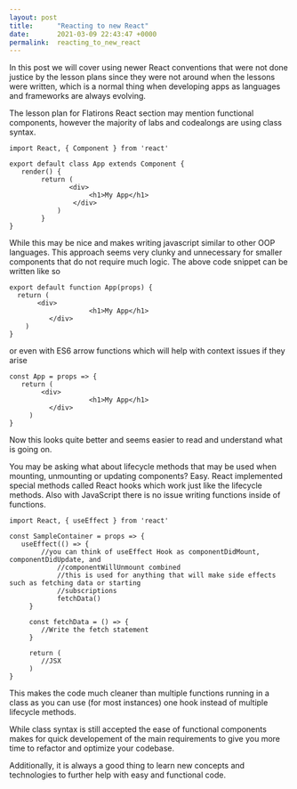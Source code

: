 ```yaml
---
layout: post
title:      "Reacting to new React"
date:       2021-03-09 22:43:47 +0000
permalink:  reacting_to_new_react
---
```



In this post we will cover using newer React conventions that were not done justice by the lesson plans since they were not around when the lessons were written, which is a normal thing when developing apps as languages and frameworks are always evolving.

The lesson plan for Flatirons React section may mention functional components, however the majority of labs and codealongs are using class syntax.

```
import React, { Component } from 'react'

export default class App extends Component {
   render() {
	    return (
			   <div>
				    <h1>My App</h1>
				</div>
			)
		}
}
```

While this may be nice and makes writing javascript similar to other OOP languages. This approach seems very clunky and unnecessary for smaller components that do not require much logic. The above code snippet can be written like so

```
export default function App(props) {
  return (
	   <div>
				    <h1>My App</h1>
		  </div>
	)
}
```

or even with ES6 arrow functions which will help with context issues if they arise

```
const App = props => {
   return (
	    <div>
				    <h1>My App</h1>
		  </div>
	 )
}
```

Now this looks quite better and seems easier to read and understand what is going on.

You may be asking what about lifecycle methods that may be used when mounting, unmounting or updating components? Easy. React implemented special methods called React hooks which work just like the lifecycle methods. Also with JavaScript there is no issue writing functions inside of functions.

```
import React, { useEffect } from 'react'

const SampleContainer = props => {
   useEffect(() => {
	    //you can think of useEffect Hook as componentDidMount, componentDidUpdate, and
			//componentWillUnmount combined
			//this is used for anything that will make side effects such as fetching data or starting 
			//subscriptions
			fetchData()
	 }
	 
	 const fetchData = () => {
	    //Write the fetch statement
	 }
	 
	 return (
	    //JSX
	 )
}
```

This makes the code much cleaner than multiple functions running in a class as you can use (for most instances) one hook instead of multiple lifecycle methods.

While class syntax is still accepted the ease of functional components makes for quick developement of the main requirements to give you more time to refactor and optimize your codebase.

Additionally, it is always a good thing to learn new concepts and technologies to further help with easy and functional code.
